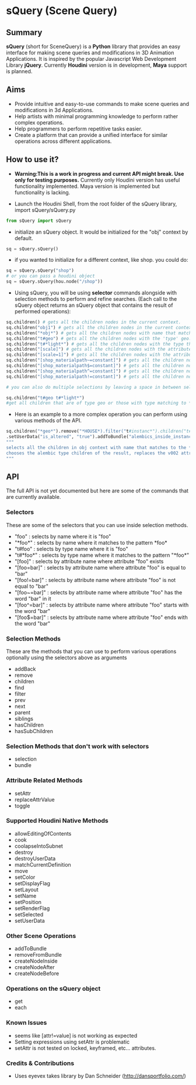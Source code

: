 # sQuery (Scene Query)

## Summary
**sQuery** (short for SceneQuery) is a **Python** library that provides an easy interface for making scene queries and modifications in 3D Animation Applications. It is inspired by the popular Javascript Web Development Library **jQuery**. Currently **Houdini** version is in development, **Maya** support is planned.

## Aims
- Provide intuitive and easy-to-use commands to make scene queries and modifications in 3d Applications.
- Help artists with minimal programming knowledge to perform rather complex operations.
- Help programmers to perform repetitive tasks easier.
- Create a platform that can provide a unified interface for similar operations across different applications.

## How to use it?
- **Warning:This is a work in progress and current API might break. Use only for testing purposes.**
Currently only Houdini version has useful functionality implemented. Maya version is implemented but functionality is lacking. 

- Launch the Houdini Shell, from the root folder of the sQuery library, import sQuery/sQuery.py
```python
from sQuery import sQuery
```
- initialize an sQuery object. It would be initialized for the "obj" context by default. 
```python
sq = sQuery.sQuery()
```
- if you wanted to initialize for a different context, like shop. you could do:
```python
sq = sQuery.sQuery("shop")
# or you can pass a houdini object
sq = sQuery.sQuery(hou.node("/shop"))
```
- Using sQuery, you will be using **selector** commands alongside with selection methods to perform and refine searches. (Each call to the sQuery object returns an sQuery object that contains the result of performed operations):

```python
sq.children() # gets all the children nodes in the current context.
sq.children("obj1") # gets all the children nodes in the current context with name obj1 (would be only one, since names are unique)
sq.children("*obj*") # gets all the children nodes with name that matches the given pattern in the brackets.
sq.children("t#geo") # gets all the children nodes with the 'type' geo.
sq.children("t#*light*") # gets all the children nodes with the type that matches the given pattern.
sq.children("[scale]") # gets all the children nodes with the attribute 'scale'.
sq.children("[scale=1]") # gets all the children nodes with the attribute scale equal to 1.
sq.children("[shop_materialpath~=constant]") # gets all the children nodes with the attribute shop_materialpath containing the word constant.
sq.children("[shop_materialpath$=constant]") # gets all the children nodes with the attribute shop_materialpath ends with the word constant.
sq.children("[shop_materialpath^=constant]") # gets all the children nodes with the attribute shop_materialpath starts with the word constant.
sq.children("[shop_materialpath!=constant]") # gets all the children nodes with the attribute shop_materialpath doesn't contain the word constant

# you can also do multiple selections by leaving a space in between selectors

sq.children("t#geo t#*light*") 
#get all children that are of type geo or those with type matching to *light*

```

- Here is an example to a more complex operation you can perform using various methods of the API.
```python
sq.children("*geo*").remove("*HOUSE*).filter("t#instanc*").children("t#alembic").replaceAttrValue("file_path", "v002", "v003")
.setUserData("is_altered", "true").addToBundle("alembics_inside_instances").next("t#switch").createNodeAfter("delete", {"group":"*_arms_"}).toggle("affectnumber").setSelected(True)
"""
selects all the children in obj context with name that matches to the *geo* pattern, from that selection removes those that have the word *HOUSE* in it, from that selection filters those whose type matches to the *instanc* pattern, 
chooses the alembic type children of the result, replaces the v002 attribute on the alembic nodes file_path parameter with v003, creates a user data on them called "is_altered" with the value "true" and adds those alembics to the bundle "alembics_inside_instances" and selects the next node if it is of type switch and creates a delete node after them with the 'group' parameter set to '*_arms_*', toggles the affect number parameter on this delete nodes (meaning if it is on, makes it off or vice versa) and then selects this 'delete' node that was created.
"""
```
## API
The full API is not yet documented but here are some of the commands that are currently available.

### Selectors
These are some of the selectors that you can use inside selection methods.
- "foo" : selects by name where it is "foo"
- "\*foo\*" : selects by name where it matches to the pattern \*foo\*
- "t#foo" : selects by type name where it is "foo"
- "t#\*foo\*" : selects by type name where it matches to the pattern "\*foo\*"
- "[foo]" : selects by attribute name where attribute "foo" exists
- "[foo=bar]" : selects by attribute name where attribute "foo" is equal to "bar"
- "[foo!=bar]" : selects by attribute name where attribute "foo" is not equal to "bar"
- "[foo~=bar]" : selects by attribute name where attribute "foo" has the word "bar" in it
- "[foo^=bar]" : selects by attribute name where attribute "foo" starts with the word "bar"
- "[foo$=bar]" : selects by attribute name where attribute "foo" ends with the word "bar"

### Selection Methods
These are the methods that you can use to perform various operations optionally using the selectors above as arguments
- addBack
- remove
- children
- find
- filter
- prev
- next
- parent
- siblings
- hasChildren
- hasSubChildren

### Selection Methods that don't work with selectors
- selection
- bundle

### Attribute Related Methods
- setAttr
- replaceAttrValue
- toggle

### Supported Houdini Native Methods
- allowEditingOfContents
- cook
- coolapseIntoSubnet
- destroy
- destroyUserData
- matchCurrentDefinition
- move
- setColor
- setDisplayFlag
- setLayout
- setName
- setPosition
- setRenderFlag
- setSelected
- setUserData

### Other Scene Operations
- addToBundle
- removeFromBundle
- createNodeInside
- createNodeAfter
- createNodeBefore

### Operations on the sQuery object
- get
- each

### Known Issues
- seems like [attr!=value] is not working as expected
- Setting expressions using setAttr is problematic
- setAttr is not tested on locked, keyframed, etc... attributes.

### Credits & Contributions
- Uses eyevex takes library by Dan Schneider (http://dansportfolio.com/)
